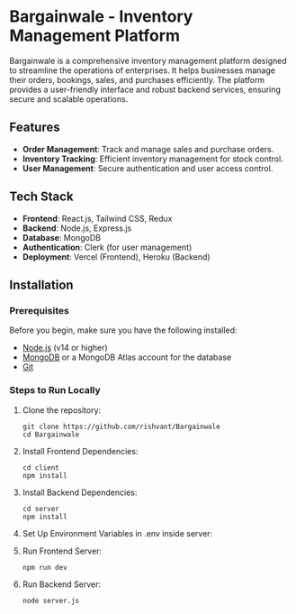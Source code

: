 # Bargainwale - Inventory Management Platform

Bargainwale is a comprehensive inventory management platform designed to streamline the operations of enterprises. It helps businesses manage their orders, bookings, sales, and purchases efficiently. The platform provides a user-friendly interface and robust backend services, ensuring secure and scalable operations.

## Features

- **Order Management**: Track and manage sales and purchase orders.
- **Inventory Tracking**: Efficient inventory management for stock control.
- **User Management**: Secure authentication and user access control.

## Tech Stack

- **Frontend**: React.js, Tailwind CSS, Redux
- **Backend**: Node.js, Express.js
- **Database**: MongoDB
- **Authentication**: Clerk (for user management)
- **Deployment**: Vercel (Frontend), Heroku (Backend)

## Installation

### Prerequisites

Before you begin, make sure you have the following installed:

- [Node.js](https://nodejs.org/) (v14 or higher)
- [MongoDB](https://www.mongodb.com/) or a MongoDB Atlas account for the database
- [Git](https://git-scm.com/)

### Steps to Run Locally

1. Clone the repository:
   ```
   git clone https://github.com/rishvant/Bargainwale
   cd Bargainwale
   ```

2. Install Frontend Dependencies:
   ```
   cd client
   npm install
   ```

3. Install Backend Dependencies:
   ```
   cd server
   npm install
   ```

4. Set Up Environment Variables in .env inside server:

5. Run Frontend Server:
   ```
   npm run dev
   ```
   
6. Run Backend Server:
   ```
   node server.js
   ```
